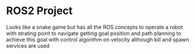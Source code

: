 # ROS2 Project

Looks like a snake game but has all the ROS concepts to operate a robot with strating point to navigate getting goal position and path planning to achieve this goal with control algorithm on velocity although kill and spawn services are used

